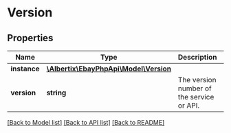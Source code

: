 # Version

## Properties
Name | Type | Description | Notes
------------ | ------------- | ------------- | -------------
**instance** | [**\Albertix\EbayPhpApi\Model\Version**](Version.md) |  | [optional] 
**version** | **string** | The version number of the service or API. | [optional] 

[[Back to Model list]](../README.md#documentation-for-models) [[Back to API list]](../README.md#documentation-for-api-endpoints) [[Back to README]](../README.md)


